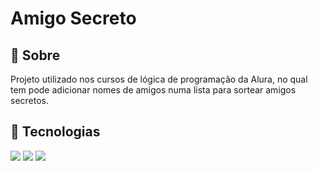 <h1>Amigo Secreto</h1>

<h2>📌 Sobre</h2>
<p>Projeto utilizado nos cursos de lógica de programação da Alura, no qual tem pode adicionar nomes de amigos numa lista para sortear amigos secretos.</p>

## 🚀 Tecnologias
<div>
  <img src="https://img.shields.io/badge/HTML-239120?style=for-the-badge&logo=html5&logoColor=white">
  <img src="https://img.shields.io/badge/CSS-239120?&style=for-the-badge&logo=css3&logoColor=white">
  <img src="https://img.shields.io/badge/JavaScript-F7DF1E?style=for-the-badge&logo=javascript&logoColor=black">
</div>
